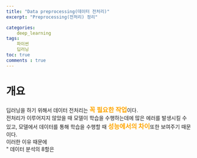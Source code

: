 ```yaml
---
title: "Data preprocessing(데이터 전처리)"
excerpt: "Preprocessing(전처리) 정리"

categories:
    deep_learning
tags:
    파이썬
    딥러닝
toc: true
comments : true
---
```


# 개요  
딥러닝을 하기 위해서 데이터 전처리는 <strong><span style = "color : orange; font-size : 17px">꼭 필요한 작업</span></strong>이다.  
전처리가 이루어지지 않았을 때 모델이 학습을 수행하는데에 많은 에러를 발생시킬 수 있고, 모델에서 데이터를 통해 학습을 수행할 때 <strong><span style = "color : orange; font-size : 17px">성능에서의 차이</span></strong>또한 보여주기 때문이다.  
이러한 이유 때문에  
           " 데이터 분석의 8할은 